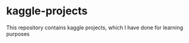 # kaggle-projects
This repository contains kaggle projects, which I have done for learning purposes
